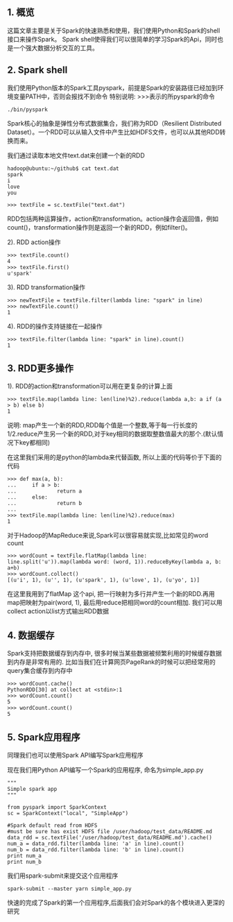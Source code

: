 ## 1. 概览
这篇文章主要是关于Spark的快速熟悉和使用，我们使用Python和Spark的shell接口来操作Spark。
Spark shell使得我们可以很简单的学习Spark的Api，同时也是一个强大数据分析交互的工具。

## 2. Spark shell
我们使用Python版本的Spark工具pyspark，前提是Spark的安装路径已经加到环境变量PATH中，否则会报找不到命令
特别说明: >>>表示的所pyspark的命令

```
./bin/pyspark
```

Spark核心的抽象是弹性分布式数据集合，我们称为RDD（Resilient Distributed Dataset）。一个RDD可以从输入文件中产生比如HDFS文件，也可以从其他RDD转换而来。

我们通过读取本地文件text.dat来创建一个新的RDD

```
hadoop@ubuntu:~/github$ cat text.dat
spark
i
love
you
```

```
>>> textFile = sc.textFile("text.dat")
```

RDD包括两种运算操作，action和transformation。action操作会返回值，例如count()，transformation操作则是返回一个新的RDD，例如filter()。

2). RDD action操作
```
>>> textFile.count()
4
>>> textFile.first()
u'spark'
```

3). RDD transformation操作
```
>>> newTextFile = textFile.filter(lambda line: "spark" in line)
>>> newTextFile.count()
1
```

4). RDD的操作支持链接在一起操作
```
>>> textFile.filter(lambda line: "spark" in line).count()
1
```

## 3. RDD更多操作
1). RDD的action和transformation可以用在更复杂的计算上面
```
>>> textFile.map(lambda line: len(line)%2).reduce(lambda a,b: a if (a > b) else b)
1
```
说明: map产生一个新的RDD,RDD每个值是一个整数,等于每一行长度的1/2.reduce产生另一个新的RDD,对于key相同的数据取整数值最大的那个.(默认情况下key都相同)

在这里我们采用的是python的lambda来代替函数, 所以上面的代码等价于下面的代码
```
>>> def max(a, b):
...     if a > b:
...             return a
...     else:
...             return b
... 
>>> textFile.map(lambda line: len(line)%2).reduce(max)
1
```

对于Hadoop的MapReduce来说,Spark可以很容易就实现,比如常见的word count
```
>>> wordCount = textFile.flatMap(lambda line: line.split('u')).map(lambda word: (word, 1)).reduceByKey(lambda a, b: a+b)
>>> wordCount.collect()
[(u'i', 1), (u'', 1), (u'spark', 1), (u'love', 1), (u'yo', 1)]
```

在这里我用到了flatMap 这个api, 把一行映射为多行并产生一个新的RDD.再用map把映射为pair(word, 1), 最后用reduce把相同word的count相加.
我们可以用collect action以list方式输出RDD数据


## 4. 数据缓存
Spark支持把数据缓存到内存中, 很多时候当某些数据被频繁利用的时候缓存数据到内存是非常有用的. 比如当我们在计算网页PageRank的时候可以把经常用的query集合缓存到内存中

```
>>> wordCount.cache()
PythonRDD[30] at collect at <stdin>:1
>>> wordCount.count()
5
>>> wordCount.count()
5
```

## 5. Spark应用程序
同理我们也可以使用Spark API编写Spark应用程序

现在我们用Python API编写一个Spark的应用程序, 命名为simple_app.py

```
"""
Simple spark app
"""

from pyspark import SparkContext
sc = SparkContext("local", "SimpleApp")

#Spark default read from HDFS
#must be sure has exist HDFS file /user/hadoop/test_data/README.md
data_rdd = sc.textFile('/user/hadoop/test_data/README.md').cache()
num_a = data_rdd.filter(lambda line: 'a' in line).count()
num_b = data_rdd.filter(lambda line: 'b' in line).count()
print num_a
print num_b
```

我们用spark-submit来提交这个应用程序
```
spark-submit --master yarn simple_app.py
```

快速的完成了Spark的第一个应用程序,后面我们会对Spark的各个模块进入更深的研究
